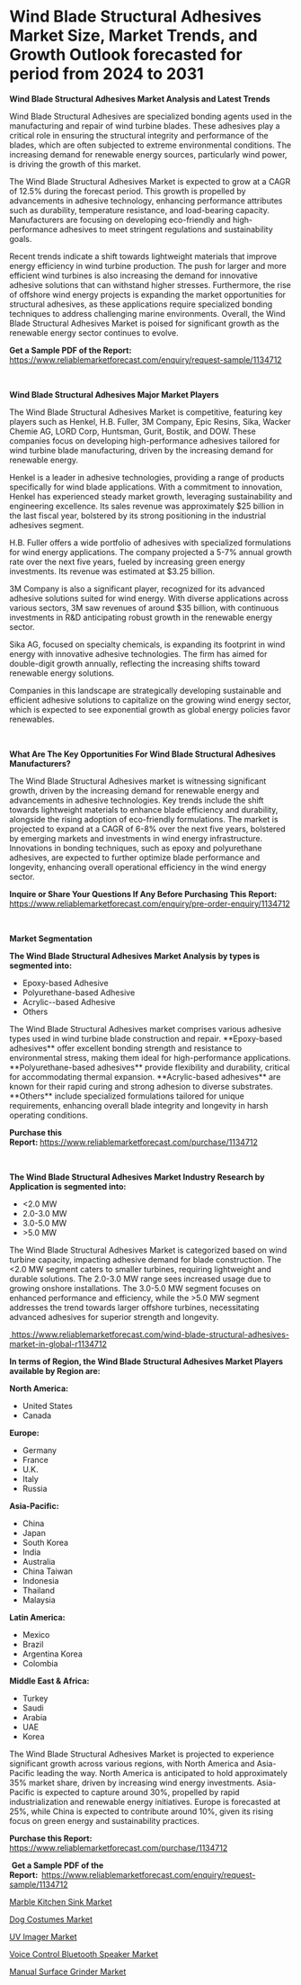 <p><h1>Wind Blade Structural Adhesives Market Size, Market Trends, and Growth Outlook forecasted for period from 2024 to 2031</h1></p><p><strong>Wind Blade Structural Adhesives Market Analysis and Latest Trends</strong></p>
<p><p>Wind Blade Structural Adhesives are specialized bonding agents used in the manufacturing and repair of wind turbine blades. These adhesives play a critical role in ensuring the structural integrity and performance of the blades, which are often subjected to extreme environmental conditions. The increasing demand for renewable energy sources, particularly wind power, is driving the growth of this market.</p><p>The Wind Blade Structural Adhesives Market is expected to grow at a CAGR of 12.5% during the forecast period. This growth is propelled by advancements in adhesive technology, enhancing performance attributes such as durability, temperature resistance, and load-bearing capacity. Manufacturers are focusing on developing eco-friendly and high-performance adhesives to meet stringent regulations and sustainability goals.</p><p>Recent trends indicate a shift towards lightweight materials that improve energy efficiency in wind turbine production. The push for larger and more efficient wind turbines is also increasing the demand for innovative adhesive solutions that can withstand higher stresses. Furthermore, the rise of offshore wind energy projects is expanding the market opportunities for structural adhesives, as these applications require specialized bonding techniques to address challenging marine environments. Overall, the Wind Blade Structural Adhesives Market is poised for significant growth as the renewable energy sector continues to evolve.</p></p>
<p><strong>Get a Sample PDF of the Report:&nbsp;</strong> <a href="https://www.reliablemarketforecast.com/enquiry/request-sample/1134712?utm_campaign=1108&utm_medium=2&utm_source=Github&utm_content=ia&utm_term=18122024&utm_id=wind-blade-structural-adhesives">https://www.reliablemarketforecast.com/enquiry/request-sample/1134712</a></p>
<p>&nbsp;</p>
<p><strong>Wind Blade Structural Adhesives Major Market Players</strong></p>
<p><p>The Wind Blade Structural Adhesives Market is competitive, featuring key players such as Henkel, H.B. Fuller, 3M Company, Epic Resins, Sika, Wacker Chemie AG, LORD Corp, Huntsman, Gurit, Bostik, and DOW. These companies focus on developing high-performance adhesives tailored for wind turbine blade manufacturing, driven by the increasing demand for renewable energy.</p><p>Henkel is a leader in adhesive technologies, providing a range of products specifically for wind blade applications. With a commitment to innovation, Henkel has experienced steady market growth, leveraging sustainability and engineering excellence. Its sales revenue was approximately $25 billion in the last fiscal year, bolstered by its strong positioning in the industrial adhesives segment.</p><p>H.B. Fuller offers a wide portfolio of adhesives with specialized formulations for wind energy applications. The company projected a 5-7% annual growth rate over the next five years, fueled by increasing green energy investments. Its revenue was estimated at $3.25 billion.</p><p>3M Company is also a significant player, recognized for its advanced adhesive solutions suited for wind energy. With diverse applications across various sectors, 3M saw revenues of around $35 billion, with continuous investments in R&D anticipating robust growth in the renewable energy sector.</p><p>Sika AG, focused on specialty chemicals, is expanding its footprint in wind energy with innovative adhesive technologies. The firm has aimed for double-digit growth annually, reflecting the increasing shifts toward renewable energy solutions.</p><p>Companies in this landscape are strategically developing sustainable and efficient adhesive solutions to capitalize on the growing wind energy sector, which is expected to see exponential growth as global energy policies favor renewables.</p></p>
<p>&nbsp;</p>
<p><strong>What Are The Key Opportunities For Wind Blade Structural Adhesives Manufacturers?</strong></p>
<p><p>The Wind Blade Structural Adhesives market is witnessing significant growth, driven by the increasing demand for renewable energy and advancements in adhesive technologies. Key trends include the shift towards lightweight materials to enhance blade efficiency and durability, alongside the rising adoption of eco-friendly formulations. The market is projected to expand at a CAGR of 6-8% over the next five years, bolstered by emerging markets and investments in wind energy infrastructure. Innovations in bonding techniques, such as epoxy and polyurethane adhesives, are expected to further optimize blade performance and longevity, enhancing overall operational efficiency in the wind energy sector.</p></p>
<p><strong>Inquire or Share Your Questions If Any Before Purchasing This Report:</strong> <a href="https://www.reliablemarketforecast.com/enquiry/pre-order-enquiry/1134712?utm_campaign=1108&utm_medium=2&utm_source=Github&utm_content=ia&utm_term=18122024&utm_id=wind-blade-structural-adhesives">https://www.reliablemarketforecast.com/enquiry/pre-order-enquiry/1134712</a></p>
<p>&nbsp;</p>
<p><strong>Market Segmentation</strong></p>
<p><strong>The Wind Blade Structural Adhesives Market Analysis by types is segmented into:</strong></p>
<p><ul><li>Epoxy-based Adhesive</li><li>Polyurethane-based Adhesive</li><li>Acrylic--based Adhesive</li><li>Others</li></ul></p>
<p><p>The Wind Blade Structural Adhesives market comprises various adhesive types used in wind turbine blade construction and repair. **Epoxy-based adhesives** offer excellent bonding strength and resistance to environmental stress, making them ideal for high-performance applications. **Polyurethane-based adhesives** provide flexibility and durability, critical for accommodating thermal expansion. **Acrylic-based adhesives** are known for their rapid curing and strong adhesion to diverse substrates. **Others** include specialized formulations tailored for unique requirements, enhancing overall blade integrity and longevity in harsh operating conditions.</p></p>
<p><strong>Purchase this Report:&nbsp;</strong><a href="https://www.reliablemarketforecast.com/purchase/1134712?utm_campaign=1108&utm_medium=2&utm_source=Github&utm_content=ia&utm_term=18122024&utm_id=wind-blade-structural-adhesives">https://www.reliablemarketforecast.com/purchase/1134712</a></p>
<p>&nbsp;</p>
<p><strong>The Wind Blade Structural Adhesives Market Industry Research by Application is segmented into:</strong></p>
<p><ul><li><2.0 MW</li><li>2.0-3.0 MW</li><li>3.0-5.0 MW</li><li>>5.0 MW</li></ul></p>
<p><p>The Wind Blade Structural Adhesives Market is categorized based on wind turbine capacity, impacting adhesive demand for blade construction. The <2.0 MW segment caters to smaller turbines, requiring lightweight and durable solutions. The 2.0-3.0 MW range sees increased usage due to growing onshore installations. The 3.0-5.0 MW segment focuses on enhanced performance and efficiency, while the >5.0 MW segment addresses the trend towards larger offshore turbines, necessitating advanced adhesives for superior strength and longevity.</p></p>
<p><a href="https://www.reliablemarketforecast.com/wind-blade-structural-adhesives-market-in-global-r1134712?utm_campaign=1108&utm_medium=2&utm_source=Github&utm_content=ia&utm_term=18122024&utm_id=wind-blade-structural-adhesives">&nbsp;https://www.reliablemarketforecast.com/wind-blade-structural-adhesives-market-in-global-r1134712</a></p>
<p><strong>In terms of Region, the Wind Blade Structural Adhesives Market Players available by Region are:</strong></p>
<p>
    <p> <strong> North America: </strong>
        <ul>
            <li>United States</li>
            <li>Canada</li>
        </ul>
        </p> 
    <p> <strong> Europe: </strong>
        <ul>
            <li>Germany</li>
            <li>France</li>
            <li>U.K.</li>
            <li>Italy</li>
            <li>Russia</li>
        </ul>
        </p> 
    <p> <strong> Asia-Pacific: </strong>
        <ul>
            <li>China</li>
            <li>Japan</li>
            <li>South Korea</li>
            <li>India</li>
            <li>Australia</li>
            <li>China Taiwan</li>
            <li>Indonesia</li>
            <li>Thailand</li>
            <li>Malaysia</li>
        </ul>
        </p> 
    <p> <strong> Latin America: </strong>
        <ul>
            <li>Mexico</li>
            <li>Brazil</li>
            <li>Argentina Korea</li>
            <li>Colombia</li>
        </ul>
        </p> 
    <p> <strong> Middle East & Africa: </strong>
        <ul>
            <li>Turkey</li>
            <li>Saudi</li>
            <li>Arabia</li>
            <li>UAE</li>
            <li>Korea</li>
        </ul>
    </p>
    </p>
<p><p>The Wind Blade Structural Adhesives Market is projected to experience significant growth across various regions, with North America and Asia-Pacific leading the way. North America is anticipated to hold approximately 35% market share, driven by increasing wind energy investments. Asia-Pacific is expected to capture around 30%, propelled by rapid industrialization and renewable energy initiatives. Europe is forecasted at 25%, while China is expected to contribute around 10%, given its rising focus on green energy and sustainability practices.</p></p>
<p><strong>Purchase this Report: </strong><a href="https://www.reliablemarketforecast.com/purchase/1134712?utm_campaign=1108&utm_medium=2&utm_source=Github&utm_content=ia&utm_term=18122024&utm_id=wind-blade-structural-adhesives">https://www.reliablemarketforecast.com/purchase/1134712</a></p>
<p>&nbsp;<strong>Get a Sample PDF of the Report:&nbsp;&nbsp;</strong><a href="https://www.reliablemarketforecast.com/enquiry/request-sample/1134712?utm_campaign=1108&utm_medium=2&utm_source=Github&utm_content=ia&utm_term=18122024&utm_id=wind-blade-structural-adhesives">https://www.reliablemarketforecast.com/enquiry/request-sample/1134712</a></p>
<p><strong></strong></p>
<p><p><a href="https://www.linkedin.com/pulse/marble-kitchen-sink-market-report-2024-2031-evaluating-growth-rboec?utm_campaign=1108&utm_medium=2&utm_source=Github&utm_content=ia&utm_term=18122024&utm_id=wind-blade-structural-adhesives">Marble Kitchen Sink Market</a></p><p><a href="https://www.linkedin.com/pulse/dog-costumes-market-research-report-exploring-size-revenue-l81vc?utm_campaign=1108&utm_medium=2&utm_source=Github&utm_content=ia&utm_term=18122024&utm_id=wind-blade-structural-adhesives">Dog Costumes Market</a></p><p><a href="https://www.linkedin.com/pulse/cumulative-effect-latest-trendss-disrupted-uv-imager-marketsizeshare-boqlf?utm_campaign=1108&utm_medium=2&utm_source=Github&utm_content=ia&utm_term=18122024&utm_id=wind-blade-structural-adhesives">UV Imager Market</a></p><p><a href="https://www.linkedin.com/pulse/voice-control-bluetooth-speaker-market-outlook-from-2024-2031-g7t7c?utm_campaign=1108&utm_medium=2&utm_source=Github&utm_content=ia&utm_term=18122024&utm_id=wind-blade-structural-adhesives">Voice Control Bluetooth Speaker Market</a></p><p><a href="https://www.linkedin.com/pulse/growth-rate-size-manual-surface-grinder-market-anextraordinary-8okwf?utm_campaign=1108&utm_medium=2&utm_source=Github&utm_content=ia&utm_term=18122024&utm_id=wind-blade-structural-adhesives">Manual Surface Grinder Market</a></p></p>